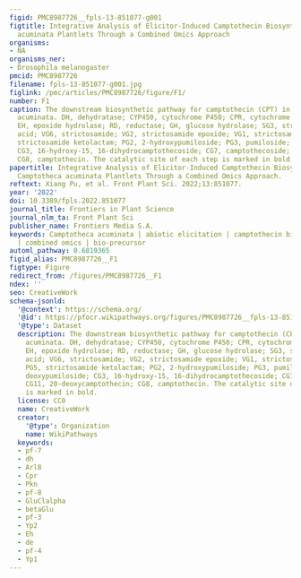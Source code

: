 ```yaml
---
figid: PMC8987726__fpls-13-851077-g001
figtitle: Integrative Analysis of Elicitor-Induced Camptothecin Biosynthesis in Camptotheca
  acuminata Plantlets Through a Combined Omics Approach
organisms:
- NA
organisms_ner:
- Drosophila melanogaster
pmcid: PMC8987726
filename: fpls-13-851077-g001.jpg
figlink: /pmc/articles/PMC8987726/figure/F1/
number: F1
caption: The downstream biosynthetic pathway for camptothecin (CPT) in Camptotheca
  acuminata. DH, dehydratase; CYP450, cytochrome P450; CPR, cytochrome P450 reductase;
  EH, epoxide hydrolase; RD, reductase; GH, glucose hydrolase; SG3, strictosidinic
  acid; VG6, strictosamide; VG2, strictosamide epoxide; VG1, strictosamide diol; PG5,
  strictosamide ketolactam; PG2, 2-hydroxypumiloside; PG3, pumiloside; CG4, deoxypumiloside;
  CG3, 16-hydroxy-15, 16-dihydrocamptothecoside; CG7, camptothecoside; CG11, 20-deoxycamptothecin;
  CG8, camptothecin. The catalytic site of each step is marked in bold.
papertitle: Integrative Analysis of Elicitor-Induced Camptothecin Biosynthesis in
  Camptotheca acuminata Plantlets Through a Combined Omics Approach.
reftext: Xiang Pu, et al. Front Plant Sci. 2022;13:851077.
year: '2022'
doi: 10.3389/fpls.2022.851077
journal_title: Frontiers in Plant Science
journal_nlm_ta: Front Plant Sci
publisher_name: Frontiers Media S.A.
keywords: Camptotheca acuminata | abiotic elicitation | camptothecin biosynthesis
  | combined omics | bio-precursor
automl_pathway: 0.6819365
figid_alias: PMC8987726__F1
figtype: Figure
redirect_from: /figures/PMC8987726__F1
ndex: ''
seo: CreativeWork
schema-jsonld:
  '@context': https://schema.org/
  '@id': https://pfocr.wikipathways.org/figures/PMC8987726__fpls-13-851077-g001.html
  '@type': Dataset
  description: The downstream biosynthetic pathway for camptothecin (CPT) in Camptotheca
    acuminata. DH, dehydratase; CYP450, cytochrome P450; CPR, cytochrome P450 reductase;
    EH, epoxide hydrolase; RD, reductase; GH, glucose hydrolase; SG3, strictosidinic
    acid; VG6, strictosamide; VG2, strictosamide epoxide; VG1, strictosamide diol;
    PG5, strictosamide ketolactam; PG2, 2-hydroxypumiloside; PG3, pumiloside; CG4,
    deoxypumiloside; CG3, 16-hydroxy-15, 16-dihydrocamptothecoside; CG7, camptothecoside;
    CG11, 20-deoxycamptothecin; CG8, camptothecin. The catalytic site of each step
    is marked in bold.
  license: CC0
  name: CreativeWork
  creator:
    '@type': Organization
    name: WikiPathways
  keywords:
  - pf-7
  - dh
  - Arl8
  - Cpr
  - Pkn
  - pf-8
  - GluClalpha
  - betaGlu
  - pf-3
  - Yp2
  - Eh
  - de
  - pf-4
  - Yp1
---
```

